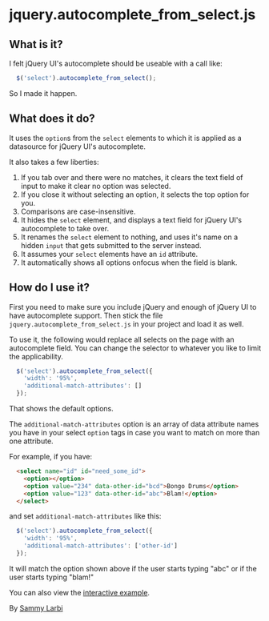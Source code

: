 jquery.autocomplete_from_select.js
==================================

What is it?
-----------
I felt jQuery UI's autocomplete should be useable with a call like:
````javascript
  $('select').autocomplete_from_select(); 
````
So I made it happen. 

What does it do?
----------------
It uses the `option`s from the `select` elements to which it is applied as a datasource for jQuery UI's autocomplete.

It also takes a few liberties:

1. If you tab over and there were no matches, it clears the text field of input to make it clear no option was selected.
2. If you close it without selecting an option, it selects the top option for you.
3. Comparisons are case-insensitive.
4. It hides the `select` element, and displays a text field for jQuery UI's autocomplete to take over.
5. It renames the `select` element to nothing, and uses it's name on a hidden `input` that gets submitted to the server instead.
6. It assumes your `select` elements have an `id` attribute.
7. It automatically shows all options onfocus when the field is blank.

How do I use it?
----------------
First you need to make sure you include jQuery and enough of jQuery UI to have autocomplete support. Then stick the file `jquery.autocomplete_from_select.js` in your project and load it as well.

To use it, the following would replace all selects on the page with an autocomplete field. You can change the selector 
to whatever you like to limit the applicability. 

````javascript
  $('select').autocomplete_from_select({
    'width': '95%', 
    'additional-match-attributes': []
  });
````

That shows the default options.

The `additional-match-attributes` option is an array of data attribute names you have in your select `option` tags in case you want to match on more than one attribute.

For example, if you have:

````html
  <select name="id" id="need_some_id">
    <option></option>
    <option value="234" data-other-id="bcd">Bongo Drums</option>
    <option value="123" data-other-id="abc">Blam!</option>
  </select>
````

and set `additional-match-attributes` like this:

````javascript
  $('select').autocomplete_from_select({
    'width': '95%', 
    'additional-match-attributes': ['other-id']
  });
````

It will match the option shown above if the user starts typing "abc" or if the user starts typing "blam!"

You can also view the <a href="http://codeodor.github.com/jquery.autocomplete_from_select.js/">interactive example</a>.

By [Sammy Larbi](http://www.codeodor.com)
